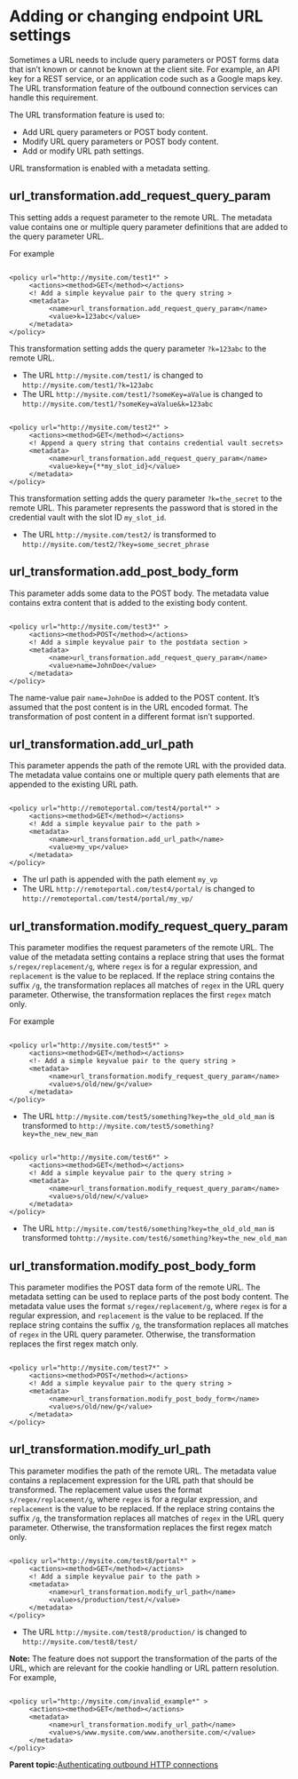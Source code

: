 # Adding or changing endpoint URL settings 

Sometimes a URL needs to include query parameters or POST forms data that isn’t known or cannot be known at the client site. For example, an API key for a REST service, or an application code such as a Google maps key. The URL transformation feature of the outbound connection services can handle this requirement.

The URL transformation feature is used to:

-   Add URL query parameters or POST body content.
-   Modify URL query parameters or POST body content.
-   Add or modify URL path settings.

URL transformation is enabled with a metadata setting.

## url\_transformation.add\_request\_query\_param

This setting adds a request parameter to the remote URL. The metadata value contains one or multiple query parameter definitions that are added to the query parameter URL.

For example

```

<policy url="http://mysite.com/test1*" >
     <actions><method>GET</method></actions>
     <!­­ Add a simple key­value pair to the query string ­­>
     <meta­data>
          <name>url_transformation.add_request_query_param</name>
          <value>k=123abc</value>
     </meta­data>
</policy>
```

This transformation setting adds the query parameter `?k=123abc` to the remote URL.

-   The URL `http://mysite.com/test1/` is changed to `http://mysite.com/test1/?k=123abc`
-   The URL `http://mysite.com/test1/?someKey=aValue` is changed to `http://mysite.com/test1/?someKey=aValue&k=123abc`

```

<policy url="http://mysite.com/test2*" >
     <actions><method>GET</method></actions>
     <!­­ Append a query string that contains credential vault secrets­­>
     <meta­data>
          <name>url_transformation.add_request_query_param</name>
          <value>key={**my_slot_id}</value>
     </meta­data>
</policy>
```

This transformation setting adds the query parameter `?k=the_secret` to the remote URL. This parameter represents the password that is stored in the credential vault with the slot ID `my_slot_id`.

-   The URL `http://mysite.com/test2/` is transformed to `http://mysite.com/test2/?key=some_secret_phrase`

## url\_transformation.add\_post\_body\_form

This parameter adds some data to the POST body. The metadata value contains extra content that is added to the existing body content.

```

<policy url="http://mysite.com/test3*" >
     <actions><method>POST</method></actions>
     <!­­ Add a simple key­value pair to the postdata section ­­>
     <meta­data>
          <name>url_transformation.add_request_query_param</name>
          <value>name=JohnDoe</value>
     </meta­data>
</policy>
```

The name-value pair `name=JohnDoe` is added to the POST content. It’s assumed that the post content is in the URL encoded format. The transformation of post content in a different format isn’t supported.

## url\_transformation.add\_url\_path

This parameter appends the path of the remote URL with the provided data. The metadata value contains one or multiple query path elements that are appended to the existing URL path.

```

<policy url="http://remoteportal.com/test4/portal*" >
     <actions><method>GET</method></actions>
     <!­­ Add a simple key­value pair to the path ­­>
     <meta­data>
          <name>url_transformation.add_url_path</name>
          <value>my_vp</value>
     </meta­data>
</policy>
```

-   The url path is appended with the path element `my_vp`
-   The URL `http://remoteportal.com/test4/portal/` is changed to `http://remoteportal.com/test4/portal/my_vp/`

## url\_transformation.modify\_request\_query\_param

This parameter modifies the request parameters of the remote URL. The value of the metadata setting contains a replace string that uses the format `s/regex/replacement/g`, where `regex` is for a regular expression, and `replacement` is the value to be replaced. If the replace string contains the suffix `/g`, the transformation replaces all matches of `regex` in the URL query parameter. Otherwise, the transformation replaces the first `regex` match only.

For example

```

<policy url="http://mysite.com/test5*" >
     <actions><method>GET</method></actions>
     <!­- Add a simple key­value pair to the query string ­­>
     <meta­data>
          <name>url_transformation.modify_request_query_param</name>
          <value>s/old/new/g</value>
     </meta­data>
</policy>

```

-   The URL `http://mysite.com/test5/something?key=the_old_old_man` is transformed to `http://mysite.com/test5/something?key=the_new_new_man`

```

<policy url="http://mysite.com/test6*" >
     <actions><method>GET</method></actions>
     <!­­ Add a simple key­value pair to the query string ­­>
     <meta­data>
          <name>url_transformation.modify_request_query_param</name>
          <value>s/old/new/</value>
     </meta­data>
</policy>
```

-   The URL `http://mysite.com/test6/something?key=the_old_old_man` is transformed to`http://mysite.com/test6/something?key=the_new_old_man`

## url\_transformation.modify\_post\_body\_form

This parameter modifies the POST data form of the remote URL. The metadata setting can be used to replace parts of the post body content. The metadata value uses the format `s/regex/replacement/g`, where `regex` is for a regular expression, and `replacement` is the value to be replaced. If the replace string contains the suffix `/g`, the transformation replaces all matches of `regex` in the URL query parameter. Otherwise, the transformation replaces the first regex match only.

```

<policy url="http://mysite.com/test7*" >
     <actions><method>POST</method></actions>
     <!­­ Add a simple key­value pair to the query string ­­>
     <meta­data>
          <name>url_transformation.modify_post_body_form</name>
          <value>s/old/new/g</value>
     </meta­data>
</policy>
```

## url\_transformation.modify\_url\_path

This parameter modifies the path of the remote URL. The metadata value contains a replacement expression for the URL path that should be transformed. The replacement value uses the format `s/regex/replacement/g`, where `regex` is for a regular expression, and `replacement` is the value to be replaced. If the replace string contains the suffix `/g`, the transformation replaces all matches of `regex` in the URL query parameter. Otherwise, the transformation replaces the first regex match only.

```

<policy url="http://mysite.com/test8/portal*" >
     <actions><method>GET</method></actions>
     <!­­ Add a simple key­value pair to the path ­­>
     <meta­data>
          <name>url_transformation.modify_url_path</name>
          <value>s/production/test/</value>
     </meta­data>
</policy>
```

-   The URL `http://mysite.com/test8/production/` is changed to `http://mysite.com/test8/test/`

**Note:** The feature does not support the transformation of the parts of the URL, which are relevant for the cookie handling or URL pattern resolution. For example,

```

<policy url="http://mysite.com/invalid_example*" >
     <actions><method>GET</method></actions>
     <meta­data>
          <name>url_transformation.modify_url_path</name>
          <value>s/www.mysite.com/www.anothersite.com/</value>
     </meta­data>
</policy>

```

**Parent topic:**[Authenticating outbound HTTP connections ](../dev-portlet/outbhttp_authntct.md)

